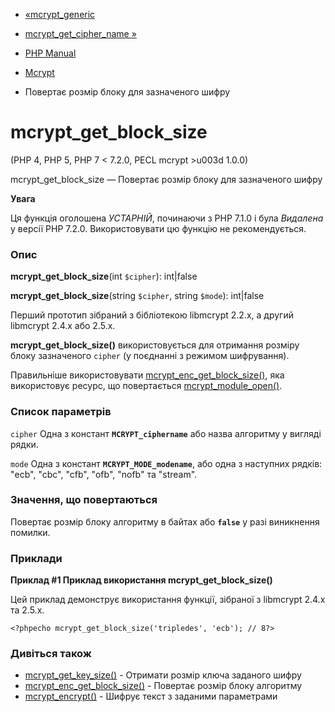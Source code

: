 - [«mcrypt_generic](function.mcrypt-generic.md)
- [mcrypt_get_cipher_name »](function.mcrypt-get-cipher-name.md)

- [PHP Manual](index.md)
- [Mcrypt](ref.mcrypt.md)
- Повертає розмір блоку для зазначеного шифру

# mcrypt_get_block_size

(PHP 4, PHP 5, PHP 7 \< 7.2.0, PECL mcrypt \>u003d 1.0.0)

mcrypt_get_block_size — Повертає розмір блоку для зазначеного шифру

**Увага**

Ця функція оголошена *УСТАРНІЙ*, починаючи з PHP 7.1.0 і була *Видалена*
у версії PHP 7.2.0. Використовувати цю функцію не рекомендується.

### Опис

**mcrypt_get_block_size**(int `$cipher`): int\|false

**mcrypt_get_block_size**(string `$cipher`, string `$mode`): int\|false

Перший прототип зібраний з бібліотекою libmcrypt 2.2.x, а другий
libmcrypt 2.4.x або 2.5.x.

**mcrypt_get_block_size()** використовується для отримання розміру блоку
зазначеного `cipher` (у поєднанні з режимом шифрування).

Правильніше використовувати
[mcrypt_enc_get_block_size()](function.mcrypt-enc-get-block-size.md),
яка використовує ресурс, що повертається
[mcrypt_module_open()](function.mcrypt-module-open.md).

### Список параметрів

`cipher`
Одна з констант **`MCRYPT_ciphername`** або назва алгоритму у вигляді
рядки.

`mode`
Одна з констант **`MCRYPT_MODE_modename`**, або одна з наступних
рядків: "ecb", "cbc", "cfb", "ofb", "nofb" та "stream".

### Значення, що повертаються

Повертає розмір блоку алгоритму в байтах або **`false`** у разі
виникнення помилки.

### Приклади

**Приклад #1 Приклад використання **mcrypt_get_block_size()****

Цей приклад демонструє використання функції, зібраної з libmcrypt
2.4.x та 2.5.x.

`<?phpecho mcrypt_get_block_size('tripledes', 'ecb'); // 8?> `

### Дивіться також

- [mcrypt_get_key_size()](function.mcrypt-get-key-size.md) -
Отримати розмір ключа заданого шифру
- [mcrypt_enc_get_block_size()](function.mcrypt-enc-get-block-size.md) -
Повертає розмір блоку алгоритму
- [mcrypt_encrypt()](function.mcrypt-encrypt.md) - Шифрує текст з
заданими параметрами
